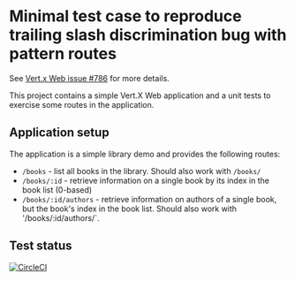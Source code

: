 # Minimal test case to reproduce trailing slash discrimination bug with pattern routes

See [Vert.x Web issue #786](https://github.com/vert-x3/vertx-web/issues/786) for more details.

This project contains a simple Vert.X Web application and a unit tests to exercise some routes in the application.

## Application setup

The application is a simple library demo and provides the following routes:

 * `/books` - list all books in the library. Should also work with `/books/`
 * `/books/:id` - retrieve information on a single book by its index in the book list (0-based)
 * `/books/:id/authors` - retrieve information on authors of a single book, but the book's index in the book list. Should also work with '/books/:id/authors/`.

## Test status

[![CircleCI](https://circleci.com/gh/guss77/vertx-web-bug-786.svg?style=svg)](https://circleci.com/gh/guss77/vertx-web-bug-786)

